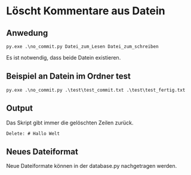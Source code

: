 # Löscht Kommentare aus Datein

## Anwedung
```
py.exe .\no_commit.py Datei_zum_Lesen Datei_zum_schreiben
```
Es ist notwendig, dass beide Datein existieren.

## Beispiel an Datein im Ordner test

```
py.exe .\no_commit.py .\test\test_commit.txt .\test\test_fertig.txt
```

## Output
Das Skript gibt immer die gelöschten Zeilen zurück.

```Delete: # Hallo Welt```

## Neues Dateiformat

Neue Dateiformate können in der database.py nachgetragen werden.
